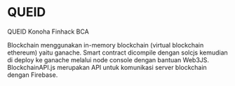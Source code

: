 # QUEID
QUEID Konoha Finhack BCA

Blockchain menggunakan in-memory blockchain (virtual blockchain ethereum) yaitu ganache.
Smart contract dicompile dengan solcjs kemudian di deploy ke ganache melalui node console
dengan bantuan Web3JS. 
BlockchainAPI.js merupakan API untuk komunikasi server blockchain dengan Firebase. 
